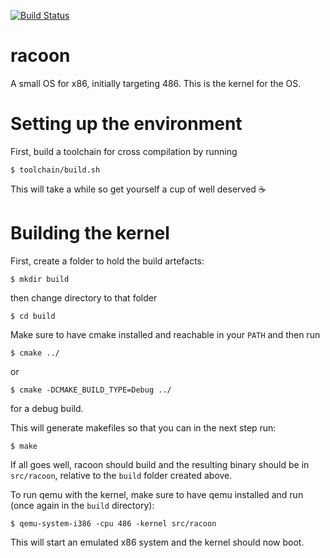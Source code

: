 [![Build Status](https://travis-ci.org/racoon-os/kernel.svg?branch=master)](https://travis-ci.org/racoon-os/kernel)

# racoon
A small OS for x86, initially targeting 486. This is the kernel for the OS.

# Setting up the environment
First, build a toolchain for cross compilation by running

	$ toolchain/build.sh

This will take a while so get yourself a cup of well deserved :coffee:

# Building the kernel
First, create a folder to hold the build artefacts:

	$ mkdir build

then change directory to that folder

	$ cd build

Make sure to have cmake installed and reachable in your
`PATH` and then run

	$ cmake ../

or

	$ cmake -DCMAKE_BUILD_TYPE=Debug ../

for a debug build.

This will generate makefiles so that you can in the next step run:

	$ make

If all goes well, racoon should build and the resulting binary
should be in `src/racoon`, relative to the `build` folder
created above.

To run qemu with the kernel, make sure to have qemu
installed and run (once again in the `build` directory):

	$ qemu-system-i386 -cpu 486 -kernel src/racoon

This will start an emulated x86 system and the kernel should now
boot.
